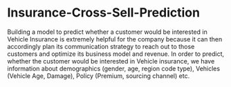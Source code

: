 # Insurance-Cross-Sell-Prediction

Building a model to predict whether a customer would be interested in Vehicle Insurance is extremely helpful for the company because it can then accordingly plan its communication strategy to reach out to those customers and optimize its business model and revenue. In order to predict, whether the customer would be interested in Vehicle insurance, we have information about demographics (gender, age, region code type), Vehicles (Vehicle Age, Damage), Policy (Premium, sourcing channel) etc.
